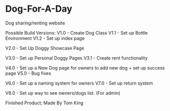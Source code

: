 # Dog-For-A-Day
Dog sharing/renting website

Possible Build Versions:
V1.0 - Create Dog Class
V1.1 - Set up Bottle Environment 
V1.2 - Set up index page 

V2.0 - Set Up Doggy Showcase Page


V3.0 - Set up Personal Doggy Pages
V3.1 - Create rent functionality

V4.0 - Set up a New Dog page for owners to add new dog + set up success page
V5.0 - Bug fixes

V6.0 - Set up a naming system for owners
V7.0 - Set up return system

V8.0 - Set up way to see owners/dogs list. (For admin) 


Finished Product; Made By Tom King
